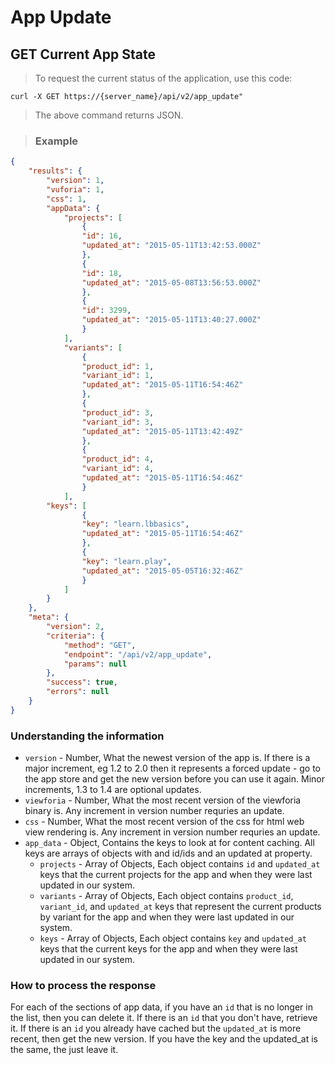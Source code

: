 # App Update

## GET Current App State

> To request the current status of the application, use this code:

```shell
curl -X GET https://{server_name}/api/v2/app_update"
```
> The above command returns JSON.

> ### Example

```json
{
	"results": {
		"version": 1,
		"vuforia": 1,
		"css": 1,
		"appData": {
			"projects": [
				{
				"id": 16,
				"updated_at": "2015-05-11T13:42:53.000Z"
				},
				{
				"id": 18,
				"updated_at": "2015-05-08T13:56:53.000Z"
				},
				{
				"id": 3299,
				"updated_at": "2015-05-11T13:40:27.000Z"
				}
			],
			"variants": [
				{
				"product_id": 1,
				"variant_id": 1,
				"updated_at": "2015-05-11T16:54:46Z"
				},
				{
				"product_id": 3,
				"variant_id": 3,
				"updated_at": "2015-05-11T13:42:49Z"
				},
				{
				"product_id": 4,
				"variant_id": 4,
				"updated_at": "2015-05-11T16:54:46Z"
				}
			],
		"keys": [
				{
				"key": "learn.lbbasics",
				"updated_at": "2015-05-11T16:54:46Z"
				},
				{
				"key": "learn.play",
				"updated_at": "2015-05-05T16:32:46Z"
				}
			]
		}
	},
	"meta": {
		"version": 2,
		"criteria": {
			"method": "GET",
			"endpoint": "/api/v2/app_update",
			"params": null
		},
		"success": true,
		"errors": null
	}
}
```


### Understanding the information

* `version` - Number, What the newest version of the app is. If there is a major increment, eg 1.2 to 2.0 then it represents a forced update - go to the app store and get the new version before you can use it again. Minor increments, 1.3 to 1.4 are optional updates.
* `viewforia` - Number, What the most recent version of the viewforia binary is. Any increment in version number requries an update.
* `css` - Number, What the most recent version of the css for html web view rendering is. Any increment in version number requries an update.
* `app_data` - Object, Contains the keys to look at for content caching. All keys are arrays of objects with and id/ids and an updated at property.
	* `projects` - Array of Objects, Each object contains `id` and `updated_at` keys that the current projects for the app and when they were last updated in our system.
	* `variants` - Array of Objects, Each object contains `product_id`, `variant_id`, and `updated_at` keys that represent the current products by variant for the app and when they were last updated in our system.
	* `keys` - Array of Objects, Each object contains `key` and `updated_at` keys that the current keys for the app and when they were last updated in our system.

### How to process the response

For each of the sections of app data, if you have an `id` that is no longer in the list, then you can delete it. If there is an `id` that you don't have, retrieve it. If there is an `id` you already have cached but the `updated_at` is more recent, then get the new version. If you have the key and the updated_at is the same, the just leave it.

